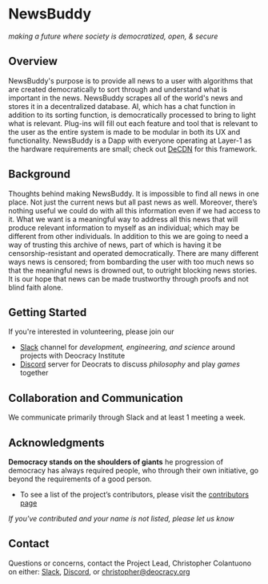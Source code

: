 # NewsBuddy

_making a future where society is democratized, open, & secure_

## Overview

NewsBuddy's purpose is to provide all news to a user with algorithms that are created democratically to sort through and understand what is important in the news. NewsBuddy scrapes all of the world's news and stores it in a decentralized database. AI, which has a chat function in addition to its sorting function, is democratically processed to bring to light what is relevant. Plug-ins will fill out each feature and tool that is relevant to the user as the entire system is made to be modular in both its UX and functionality. NewsBuddy is a Dapp with everyone operating at Layer-1 as the hardware requirements are small; check out [DeCDN](https://github.com/Deocracy/DeCDN) for this framework.

## Background

Thoughts behind making NewsBuddy.
It is impossible to find all news in one place. Not just the current news but all past news as well. Moreover, there’s nothing useful we could do with all this information even if we had access to it.
What we want is a meaningful way to address all this news that will produce relevant information to myself as an individual; which may be different from other individuals.
In addition to this we are going to need a way of trusting this archive of news, part of which is having it be censorship-resistant and operated democratically.
There are many different ways news is censored; from bombarding the user with too much news so that the meaningful news is drowned out, to outright blocking news stories.
It is our hope that news can be made trustworthy through proofs and not blind faith alone.

## Getting Started

If you're interested in volunteering,
please join our

- [Slack](https://join.slack.com/t/deocracy/signup) channel for _development, engineering, and science_ around projects with Deocracy Institute
- [Discord](https://discord.gg/Qs5HA9a) server for Deocrats to discuss _philosophy_ and play _games_ together

## Collaboration and Communication

We communicate primarily through Slack and at least 1 meeting a week.

## Acknowledgments

**Democracy stands on the shoulders of giants**
he progression of democracy has always required people, who through their own initiative, go beyond the requirements of a good person.

- To see a list of the project’s contributors, please visit the [contributors page](./CONTRIBUTORS.md)

_If you've contributed and your name is not listed, please let us know_

## Contact

Questions or concerns, contact the Project Lead, Christopher Colantuono on either: [Slack](https://join.slack.com/t/deocracy/signup), [Discord](https://discord.gg/Qs5HA9a), or christopher@deocracy.org
